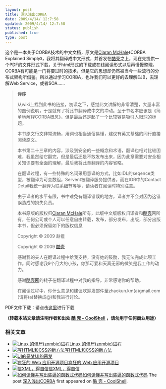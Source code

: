 ```yaml
---
layout: post
title: 深入浅出CORBA
date: 2009/4/14/ 12:7:58
updated: 2009/4/14/ 12:7:58
status: publish
published: true
type: post
---
```


这个是一本关于CORBA技术的中文文档，原文是[Ciaran McHale](http://www.ciaranmchale.com/)《CORBA Explained Simply》，我将其翻译成中文形式，并首发在[酷壳](https://coolshell.cn)之上，现在先提供一个PDF的文件形式下载，关于html形式的下载或在线阅读形式以后再慢慢整理。CORBA有可能是一门将要过时的技术，但是它的思想却仍然被当今一些流行的分布式架构所借鉴。所以通过学习CORBA，也许我们可以更好的去理解EJB，去理解Web Service，或者SOA……




> 
> **译序**
> 
> 
>  从wiki上找到此书的链接，初读之下，感觉此文讲解的非常清楚，大量丰富的图例说明，于是就有了将此书翻译成中文的冲动。至于书名本应该是《简单地解释CORBA概念》，但是最后还是起了一个比较容易吸引人眼球的标题。
> 
> 
>  本书原文行文非常流畅，用词也相当通俗易懂，建议有英文基础的同行直接阅读原文。
> 
> 
>  本书第二十三章的内容，涉及到安全的一些概念和术语，翻译也相对比较困难，我虽然给它翻完，但是最后还是不敢发布出来，因为此章需要对安全相关知识要有全面的理解，最后我将此章翻译的内容省略。
> 
> 
>  在翻译过程，有一些特殊的名词采用意译的方式，比如IDL的seqence类型，被翻译为可变数组，Servent被翻译服务提供者，而在IOR中的Contact Detail我统一翻译为联系细节等等，请读者在阅读时特别注意。
> 
> 
>  由于译者的水平有限，书中难免有翻译错误的地方，译者并不会对因为这错误造成的损失负责。
> 
> 
>  本书原版的版权归[Ciaran McHale](http://www.ciaranmchale.com/)所有，此版中文版版权归译者和[酷壳](https://coolshell.cn/)网所有，任何公司或个人可以任意自由转载，发布，部分发布，出版，部分出版本书，但必须保留如下的版权信息
> 
> 
> Copyright © 2009 赵锟
> 
> 
> Copyright © 2009 [酷壳](https://coolshell.cn/)
> 
> 
>  感谢我的夫人在翻译过程中给我支持，没有她的鼓励，我无法完成此项工作。同时感谢我9个月大的小孩，你那可爱和天真无邪的微笑是我工作的动力。
> 
> 
>  感谢[酷壳网](https://coolshell.cn/)的耗子在翻译过程中对我的指导。非常感谢你的帮助。
> 
> 
>  在阅读过程中，你什么意见和建议欢迎发邮件至zhaokun.km(a)gmail.com (请将(a)替换成@)和我进行讨论。
> 
> 
> 


PDF文件下载：请点击[这里](https://coolshell.cn/wp-content/uploads/2009/04/e6b7b1e585a5e6b585e587bacorba.zip)进行下载




**（转载本站文章请注明作者和出处 [酷 壳 – CoolShell](https://coolshell.cn/) ，请勿用于任何商业用途）**



### 相关文章

* [![Linux 的僵尸(zombie)进程](https://coolshell.cn/wp-content/plugins/wordpress-23-related-posts-plugin/static/thumbs/23.jpg)](https://coolshell.cn/articles/656.html)[Linux 的僵尸(zombie)进程](https://coolshell.cn/articles/656.html)
* [![写HTML和CSS的新方法](https://coolshell.cn/wp-content/plugins/wordpress-23-related-posts-plugin/static/thumbs/2.jpg)](https://coolshell.cn/articles/2406.html)[写HTML和CSS的新方法](https://coolshell.cn/articles/2406.html)
* [![UI的恶梦](https://coolshell.cn/wp-content/uploads/2009/12/badui2-300x224-1-150x150.jpg)](https://coolshell.cn/articles/1907.html)[UI的恶梦](https://coolshell.cn/articles/1907.html)
* [![疯狂的 Web 应用开源项目](https://coolshell.cn/wp-content/plugins/wordpress-23-related-posts-plugin/static/thumbs/18.jpg)](https://coolshell.cn/articles/5132.html)[疯狂的 Web 应用开源项目](https://coolshell.cn/articles/5132.html)
* [![信XML，得自信](https://coolshell.cn/wp-content/plugins/wordpress-23-related-posts-plugin/static/thumbs/9.jpg)](https://coolshell.cn/articles/3498.html)[信XML，得自信](https://coolshell.cn/articles/3498.html)
* [![如何读懂并写出装逼的函数式代码](https://coolshell.cn/wp-content/uploads/2016/10/drawing-recursive-150x150.jpg)](https://coolshell.cn/articles/17524.html)[如何读懂并写出装逼的函数式代码](https://coolshell.cn/articles/17524.html)
The post [深入浅出CORBA](https://coolshell.cn/articles/514.html) first appeared on [酷 壳 - CoolShell](https://coolshell.cn).